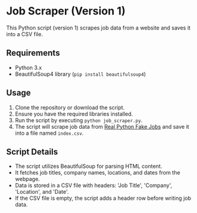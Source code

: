 # Job Scraper (Version 1)

This Python script (version 1) scrapes job data from a website and saves it into a CSV file.

## Requirements

- Python 3.x
- BeautifulSoup4 library (`pip install beautifulsoup4`)

## Usage

1. Clone the repository or download the script.
2. Ensure you have the required libraries installed.
3. Run the script by executing `python job_scraper.py`.
4. The script will scrape job data from [Real Python Fake Jobs](https://realpython.github.io/fake-jobs/) and save it into a file named `index.csv`.

## Script Details

- The script utilizes BeautifulSoup for parsing HTML content.
- It fetches job titles, company names, locations, and dates from the webpage.
- Data is stored in a CSV file with headers: 'Job Title', 'Company', 'Location', and 'Date'.
- If the CSV file is empty, the script adds a header row before writing job data.
